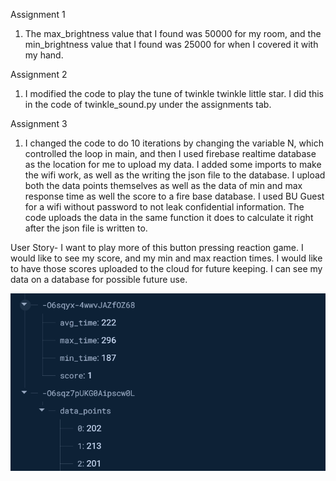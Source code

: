 Assignment 1

1. The max_brightness value that I found was 50000 for my room, and the min_brightness value that I found was 25000 for when I covered it with my hand.

Assignment 2
1. I modified the code to play the tune of twinkle twinkle little star. I did this in the code of twinkle_sound.py under the assignments tab.

Assignment 3
1. I changed the code to do 10 iterations by changing the variable N, which controlled the loop in main, and then I used firebase realtime database as the location for me to upload my data. I added some imports to make the wifi work, as well as the writing the json file to the database. I upload both the data points themselves as well as the data of min and max response time as well the score to a fire base database. I used BU Guest for a wifi without password to not leak confidential information. The code uploads the data in the same function it does to calculate it right after the json file is written to.

User Story-
I want to play more of this button pressing reaction game.
I would like to see my score, and my min and max reaction times.
I would like to have those scores uploaded to the cloud for future keeping.
I can see my data on a database for possible future use.

![alt text](image.png)
